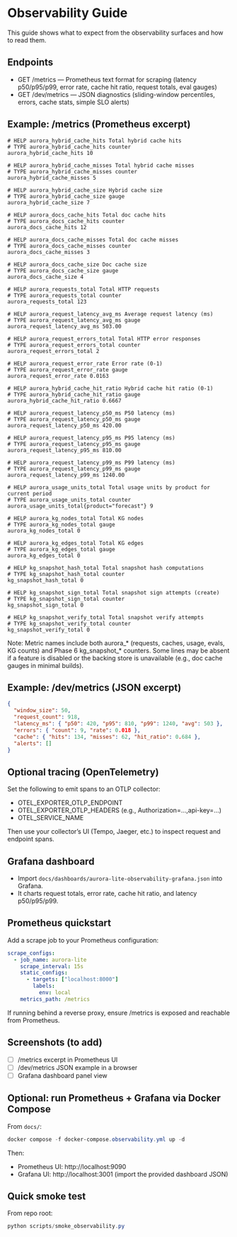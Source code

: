 # Observability Guide

This guide shows what to expect from the observability surfaces and how to read them.

## Endpoints

- GET /metrics — Prometheus text format for scraping (latency p50/p95/p99, error rate, cache hit ratio, request totals, eval gauges)
- GET /dev/metrics — JSON diagnostics (sliding-window percentiles, errors, cache stats, simple SLO alerts)

## Example: /metrics (Prometheus excerpt)

```
# HELP aurora_hybrid_cache_hits Total hybrid cache hits
# TYPE aurora_hybrid_cache_hits counter
aurora_hybrid_cache_hits 10

# HELP aurora_hybrid_cache_misses Total hybrid cache misses
# TYPE aurora_hybrid_cache_misses counter
aurora_hybrid_cache_misses 5

# HELP aurora_hybrid_cache_size Hybrid cache size
# TYPE aurora_hybrid_cache_size gauge
aurora_hybrid_cache_size 7

# HELP aurora_docs_cache_hits Total doc cache hits
# TYPE aurora_docs_cache_hits counter
aurora_docs_cache_hits 12

# HELP aurora_docs_cache_misses Total doc cache misses
# TYPE aurora_docs_cache_misses counter
aurora_docs_cache_misses 3

# HELP aurora_docs_cache_size Doc cache size
# TYPE aurora_docs_cache_size gauge
aurora_docs_cache_size 4

# HELP aurora_requests_total Total HTTP requests
# TYPE aurora_requests_total counter
aurora_requests_total 123

# HELP aurora_request_latency_avg_ms Average request latency (ms)
# TYPE aurora_request_latency_avg_ms gauge
aurora_request_latency_avg_ms 503.00

# HELP aurora_request_errors_total Total HTTP error responses
# TYPE aurora_request_errors_total counter
aurora_request_errors_total 2

# HELP aurora_request_error_rate Error rate (0-1)
# TYPE aurora_request_error_rate gauge
aurora_request_error_rate 0.0163

# HELP aurora_hybrid_cache_hit_ratio Hybrid cache hit ratio (0-1)
# TYPE aurora_hybrid_cache_hit_ratio gauge
aurora_hybrid_cache_hit_ratio 0.6667

# HELP aurora_request_latency_p50_ms P50 latency (ms)
# TYPE aurora_request_latency_p50_ms gauge
aurora_request_latency_p50_ms 420.00

# HELP aurora_request_latency_p95_ms P95 latency (ms)
# TYPE aurora_request_latency_p95_ms gauge
aurora_request_latency_p95_ms 810.00

# HELP aurora_request_latency_p99_ms P99 latency (ms)
# TYPE aurora_request_latency_p99_ms gauge
aurora_request_latency_p99_ms 1240.00

# HELP aurora_usage_units_total Total usage units by product for current period
# TYPE aurora_usage_units_total counter
aurora_usage_units_total{product="forecast"} 9

# HELP aurora_kg_nodes_total Total KG nodes
# TYPE aurora_kg_nodes_total gauge
aurora_kg_nodes_total 0

# HELP aurora_kg_edges_total Total KG edges
# TYPE aurora_kg_edges_total gauge
aurora_kg_edges_total 0

# HELP kg_snapshot_hash_total Total snapshot hash computations
# TYPE kg_snapshot_hash_total counter
kg_snapshot_hash_total 0

# HELP kg_snapshot_sign_total Total snapshot sign attempts (create)
# TYPE kg_snapshot_sign_total counter
kg_snapshot_sign_total 0

# HELP kg_snapshot_verify_total Total snapshot verify attempts
# TYPE kg_snapshot_verify_total counter
kg_snapshot_verify_total 0
```

Note: Metric names include both aurora_* (requests, caches, usage, evals, KG counts) and Phase 6 kg_snapshot_* counters. Some lines may be absent if a feature is disabled or the backing store is unavailable (e.g., doc cache gauges in minimal builds).

## Example: /dev/metrics (JSON excerpt)

```json
{
  "window_size": 50,
  "request_count": 918,
  "latency_ms": { "p50": 420, "p95": 810, "p99": 1240, "avg": 503 },
  "errors": { "count": 9, "rate": 0.018 },
  "cache": { "hits": 134, "misses": 62, "hit_ratio": 0.684 },
  "alerts": []
}
```

## Optional tracing (OpenTelemetry)

Set the following to emit spans to an OTLP collector:

- OTEL_EXPORTER_OTLP_ENDPOINT
- OTEL_EXPORTER_OTLP_HEADERS (e.g., Authorization=...,api-key=...)
- OTEL_SERVICE_NAME

Then use your collector’s UI (Tempo, Jaeger, etc.) to inspect request and endpoint spans.

## Grafana dashboard

- Import `docs/dashboards/aurora-lite-observability-grafana.json` into Grafana.
- It charts request totals, error rate, cache hit ratio, and latency p50/p95/p99.

## Prometheus quickstart

Add a scrape job to your Prometheus configuration:

```yaml
scrape_configs:
  - job_name: aurora-lite
    scrape_interval: 15s
    static_configs:
      - targets: ["localhost:8000"]
        labels:
          env: local
    metrics_path: /metrics
```

If running behind a reverse proxy, ensure /metrics is exposed and reachable from Prometheus.

## Screenshots (to add)

- [ ] /metrics excerpt in Prometheus UI
- [ ] /dev/metrics JSON example in a browser
- [ ] Grafana dashboard panel view

## Optional: run Prometheus + Grafana via Docker Compose

From `docs/`:

```powershell
docker compose -f docker-compose.observability.yml up -d
```

Then:
- Prometheus UI: http://localhost:9090
- Grafana UI: http://localhost:3001 (import the provided dashboard JSON)

## Quick smoke test

From repo root:

```powershell
python scripts/smoke_observability.py
```
